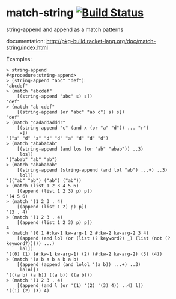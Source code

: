 match-string [![Build Status](https://travis-ci.org/AlexKnauth/match-string.png?branch=master)](https://travis-ci.org/AlexKnauth/match-string)
===
string-append and append as a match patterns

documentation: http://pkg-build.racket-lang.org/doc/match-string/index.html

Examples:
```racket
> string-append
#<procedure:string-append>
> (string-append "abc" "def")
"abcdef"
> (match "abcdef"
    [(string-append "abc" s) s])
"def"
> (match "ab cdef"
    [(string-append (or "abc" "ab c") s) s])
"def"
> (match "cadaddadddr"
    [(string-append "c" (and x (or "a" "d")) ... "r")
     x])
'("a" "d" "a" "d" "d" "a" "d" "d" "d")
> (match "abababab"
    [(string-append (and los (or "ab" "abab")) ..3)
     los])
'("abab" "ab" "ab")
> (match "abababab"
    [(string-append (string-append (and lol "ab") ...+) ..3)
     lol])
'(("ab" "ab") ("ab") ("ab"))
> (match (list 1 2 3 4 5 6)
    [(append (list 1 2 3) p) p])
'(4 5 6)
> (match '(1 2 3 . 4)
    [(append (list 1 2) p) p])
'(3 . 4)
> (match '(1 2 3 . 4)
    [(append (list 1 2 3) p) p])
4
> (match '(0 1 #:kw-1 kw-arg-1 2 #:kw-2 kw-arg-2 3 4)
    [(append (and lol (or (list (? keyword?) _) (list (not (? keyword?))))) ...)
     lol])
'((0) (1) (#:kw-1 kw-arg-1) (2) (#:kw-2 kw-arg-2) (3) (4))
> (match '(a b a b a b a b)
    [(append (append (and lolol '(a b)) ...+) ..3)
     lolol])
'(((a b) (a b)) ((a b)) ((a b)))
> (match '(1 2 3 . 4)
    [(append (and l (or '(1) '(2) '(3) 4)) ..4) l])
'((1) (2) (3) 4)
```
